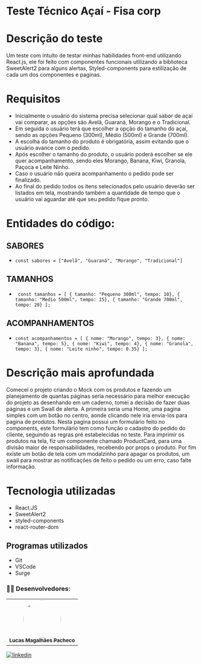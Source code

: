 # Teste Técnico Açaí - Fisa corp


# Descrição do teste 
 Um teste com intuito de testar minhas habilidades front-end utilizando React.js, ele foi feito com componentes funcionais utilizando a biblioteca SweetAlert2 para alguns alertas, Styled-components para estilização de cada um dos componentes e paginas.


 
# Requisitos 
- Inicialmente o usuário do sistema precisa selecionar qual sabor de açaí vai comparar, as
opções são Avelã, Guaraná, Morango e o Tradicional.
- Em seguida o usuário terá que escolher a opção do tamanho do açaí, sendo as opções
Pequeno (300ml), Médio (500ml) e Grande (700ml).
- A escolha do tamanho do produto é obrigatória, assim evitando que o usuário avance com
o pedido.
- Após escolher o tamanho do produto, o usuário poderá escolher se ele quer
acompanhamento, sendo eles Morango, Banana, Kiwi, Granola, Paçoca e Leite Ninho.
- Caso o usuário não queira acompanhamento o pedido pode ser finalizado.
- Ao final do pedido todos os itens selecionados pelo usuário deverão ser listados em tela,
mostrando também a quantidade de tempo que o usuário vai aguardar até que seu pedido
fique pronto.

# Entidades do código: 
## SABORES
- `const sabores = ["Avelã", "Guaraná", "Morango", "Tradicional"]`

## TAMANHOS 

- ` const tamanhos = [
    { tamanho: "Pequeno 300ml", tempo: 10},
    { tamanho: "Medio 500ml", tempo: 15},
    { tamanho: "Grande 700ml", tempo: 20}
];`

## ACOMPANHAMENTOS 

- `const acompanhamentos = [
    { nome: "Morango", tempo: 3},
    { nome: "Banana", tempo: 5},
    { nome: "Kiwi", tempo: 4},
    { nome: "Granola", tempo: 3},
    { nome: "Leite ninho", tempo: 0.35}
]; `

# Descrição mais aprofundada
Comecei o projeto criando o Mock com os produtos e fazendo um planejamento de quantas páginas seria necessário para melhor execução do projeto as desenhando em um caderno, tomei a decisão de fazer duas páginas e um Swall de alerta.
A primeira seria uma Home, uma pagina simples com um botão no centro, aonde clicando nele iria envia-los para pagina de produtos. 
Nesta pagina possui um formulário feito no components, este formulário tem como função o cadastro do pedido do cliente, seguindo as regras pré estabelecidas no teste.
Para imprimir os produtos na tela, fiz um componente chamado ProductCard, para uma divisão maior de responsabilidades, recebendo por props o produto. 
Por fim existe um botão de tela com um modalzinho para apagar os produtos, um swall para mostrar as notificações de feito o pedido ou um erro, caso falte informação.


# Tecnologia utilizadas 

-   React.JS
-   SweetAlert2
-   styled-components
-   react-router-dom

  ## Programas utilizados

-   Git
-   VSCode
-   Surge


### 🧑‍💻 Desenvolvedores:

</h2>
<table align="center">
  <tr>
    </td> <td align="center"><a href="https://github.com/LucasMagalhaesPacheco"><img style="border-radius: 50%;" src="https://avatars.githubusercontent.com/u/104689597?v=4" width="100px;" alt=""/><br /><sub><b>Lucas Magalhães Pacheco</b></sub></a>
  </tr>
</table>

 [![linkedin](https://img.shields.io/badge/linkedin-0A66C2?style=for-the-badge&logo=linkedin&logoColor=white)](https://www.linkedin.com/in/lucas-magalhaes-pacheco/)

